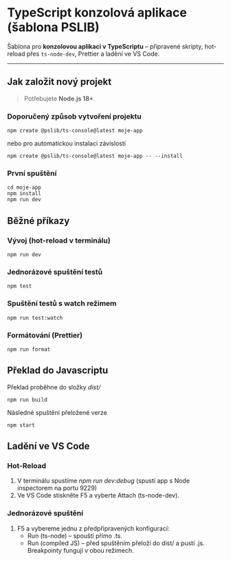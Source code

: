 # TypeScript konzolová aplikace (šablona PSLIB)

Šablona pro **konzolovou aplikaci v TypeScriptu** – připravené skripty, hot-reload přes `ts-node-dev`, Prettier a ladění ve VS Code.

---

## Jak založit nový projekt

> Potřebujete **Node.js 18+**.

### Doporučený způsob vytvoření projektu
```
npm create @pslib/ts-console@latest moje-app
```
nebo pro automatickou instalaci závislostí
```
npm create @pslib/ts-console@latest moje-app -- --install
```
### První spuštění
```
cd moje-app
npm install
npm run dev
```

## Běžné příkazy

### Vývoj (hot-reload v terminálu)
```
npm run dev
```
### Jednorázové spuštění testů
```
npm test
```
### Spuštění testů s watch režimem
```
npm run test:watch
```
### Formátování (Prettier)
```
npm run format
```
## Překlad do Javascriptu 

Překlad proběhne do složky *dist/*
```
npm run build
```
Následné spuštění přeložené verze
```
npm start
```

## Ladění ve VS Code

### Hot-Reload
1. V terminálu spustíme *npm run dev:debug* (spustí app s Node inspectorem na portu 9229)
2. Ve VS Code stiskněte F5 a vyberte Attach (ts-node-dev).

### Jednorázové spuštění
1. F5 a vybereme jednu z předpřipravených konfigurací:
    - Run (ts-node) – spouští přímo .ts.
    - Run (compiled JS) – před spuštěním přeloží do dist/ a pustí .js.
Breakpointy fungují v obou režimech.

